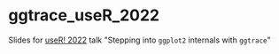 # ggtrace_useR_2022

Slides for [useR! 2022](https://user2022.r-project.org/) talk "Stepping into `ggplot2` internals with `ggtrace`"
